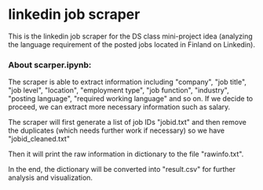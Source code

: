 # linkedin job scraper

This is the linkedin job scraper for the DS class mini-project idea (analyzing the language requirement of the posted jobs located in Finland on Linkedin).

### About scarper.ipynb:

The scraper is able to extract information including "company", "job title", "job level", "location", "employment type", "job function", "industry", "posting language", "required working language" and so on. If we decide to proceed, we can extract more necessary information such as salary.

The scraper will first generate a list of job IDs "jobid.txt" and then remove the duplicates (which needs further work if necessary) so we have "jobid_cleaned.txt"

Then it will print the raw information in dictionary to the file "rawinfo.txt".

In the end, the dictionary will be converted into "result.csv" for further analysis and visualization.

